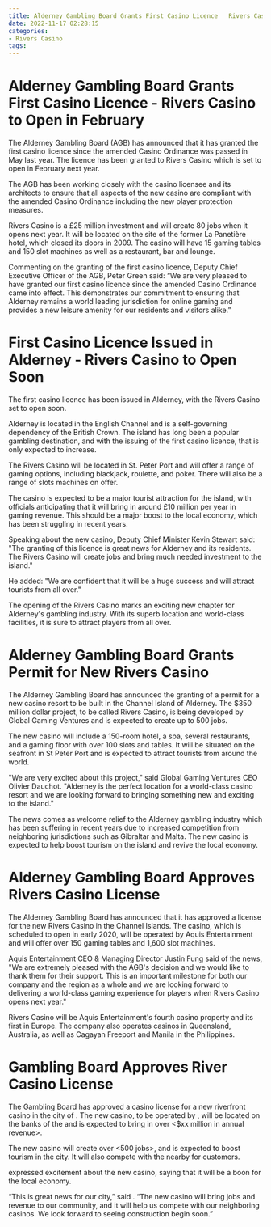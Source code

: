 ```yaml
---
title: Alderney Gambling Board Grants First Casino Licence   Rivers Casino to Open in February
date: 2022-11-17 02:28:15
categories:
- Rivers Casino
tags:
---
```



#  Alderney Gambling Board Grants First Casino Licence - Rivers Casino to Open in February

The Alderney Gambling Board (AGB) has announced that it has granted the first casino licence since the amended Casino Ordinance was passed in May last year. The licence has been granted to Rivers Casino which is set to open in February next year.

The AGB has been working closely with the casino licensee and its architects to ensure that all aspects of the new casino are compliant with the amended Casino Ordinance including the new player protection measures.

Rivers Casino is a £25 million investment and will create 80 jobs when it opens next year. It will be located on the site of the former La Panetière hotel, which closed its doors in 2009. The casino will have 15 gaming tables and 150 slot machines as well as a restaurant, bar and lounge.

Commenting on the granting of the first casino licence, Deputy Chief Executive Officer of the AGB, Peter Green said: “We are very pleased to have granted our first casino licence since the amended Casino Ordinance came into effect. This demonstrates our commitment to ensuring that Alderney remains a world leading jurisdiction for online gaming and provides a new leisure amenity for our residents and visitors alike.”

#  First Casino Licence Issued in Alderney - Rivers Casino to Open Soon

The first casino licence has been issued in Alderney, with the Rivers Casino set to open soon.

Alderney is located in the English Channel and is a self-governing dependency of the British Crown. The island has long been a popular gambling destination, and with the issuing of the first casino licence, that is only expected to increase.

The Rivers Casino will be located in St. Peter Port and will offer a range of gaming options, including blackjack, roulette, and poker. There will also be a range of slots machines on offer.

The casino is expected to be a major tourist attraction for the island, with officials anticipating that it will bring in around £10 million per year in gaming revenue. This should be a major boost to the local economy, which has been struggling in recent years.

Speaking about the new casino, Deputy Chief Minister Kevin Stewart said: "The granting of this licence is great news for Alderney and its residents. The Rivers Casino will create jobs and bring much needed investment to the island."

He added: "We are confident that it will be a huge success and will attract tourists from all over."

The opening of the Rivers Casino marks an exciting new chapter for Alderney's gambling industry. With its superb location and world-class facilities, it is sure to attract players from all over.

#  Alderney Gambling Board Grants Permit for New Rivers Casino

The Alderney Gambling Board has announced the granting of a permit for a new casino resort to be built in the Channel Island of Alderney. The $350 million dollar project, to be called Rivers Casino, is being developed by Global Gaming Ventures and is expected to create up to 500 jobs.

The new casino will include a 150-room hotel, a spa, several restaurants, and a gaming floor with over 100 slots and tables. It will be situated on the seafront in St Peter Port and is expected to attract tourists from around the world.

"We are very excited about this project," said Global Gaming Ventures CEO Olivier Dauchot. "Alderney is the perfect location for a world-class casino resort and we are looking forward to bringing something new and exciting to the island."

The news comes as welcome relief to the Alderney gambling industry which has been suffering in recent years due to increased competition from neighboring jurisdictions such as Gibraltar and Malta. The new casino is expected to help boost tourism on the island and revive the local economy.

#  Alderney Gambling Board Approves Rivers Casino License

The Alderney Gambling Board has announced that it has approved a license for the new Rivers Casino in the Channel Islands. The casino, which is scheduled to open in early 2020, will be operated by Aquis Entertainment and will offer over 150 gaming tables and 1,600 slot machines.

Aquis Entertainment CEO & Managing Director Justin Fung said of the news, "We are extremely pleased with the AGB's decision and we would like to thank them for their support. This is an important milestone for both our company and the region as a whole and we are looking forward to delivering a world-class gaming experience for players when Rivers Casino opens next year."

Rivers Casino will be Aquis Entertainment's fourth casino property and its first in Europe. The company also operates casinos in Queensland, Australia, as well as Cagayan Freeport and Manila in the Philippines.

#  Gambling Board Approves River Casino License

The Gambling Board has approved a casino license for a new riverfront casino in the city of <city>. The new casino, to be operated by <casino operator>, will be located on the banks of the <river> and is expected to bring in over <$xx million in annual revenue>.

The new casino will create over <500 jobs>, and is expected to boost tourism in the city. It will also compete with the nearby <casino> for customers.

<City council member> expressed excitement about the new casino, saying that it will be a boon for the local economy.

“This is great news for our city,” said <city council member>. “The new casino will bring jobs and revenue to our community, and it will help us compete with our neighboring casinos. We look forward to seeing construction begin soon.”